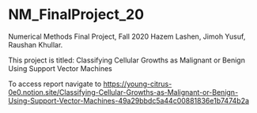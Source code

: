 # NM_FinalProject_20
Numerical Methods Final Project, Fall 2020
Hazem Lashen, Jimoh Yusuf, Raushan Khullar.

This project is titled: 
Classifying Cellular Growths as Malignant or Benign Using Support Vector Machines

To access report navigate to https://young-citrus-0e0.notion.site/Classifying-Cellular-Growths-as-Malignant-or-Benign-Using-Support-Vector-Machines-49a29bbdc5a44c00881836e1b7474b2a

